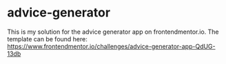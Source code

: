 # advice-generator
This is my solution for the advice generator app on frontendmentor.io. The template can be found here: https://www.frontendmentor.io/challenges/advice-generator-app-QdUG-13db
